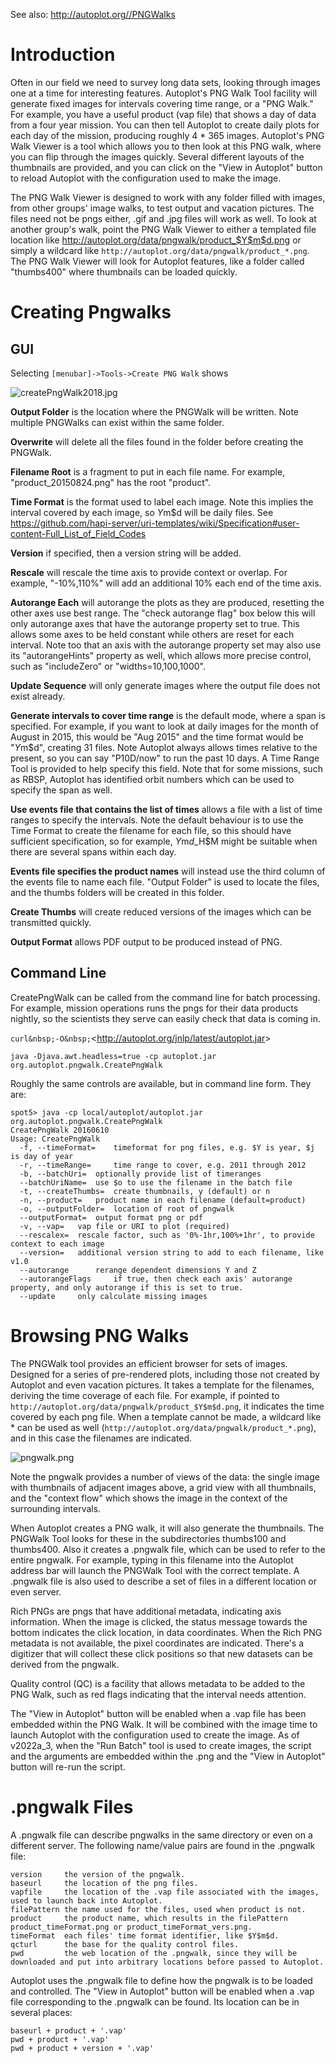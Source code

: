 See also: <http://autoplot.org//PNGWalks>

# Introduction

Often in our field we need to survey long data sets, looking through
images one at a time for interesting features. Autoplot's PNG Walk Tool
facility will generate fixed images for intervals covering time range,
or a "PNG Walk." For example, you have a useful product (vap file) that
shows a day of data from a four year mission. You can then tell Autoplot
to create daily plots for each day of the mission, producing roughly 4
\* 365 images. Autoplot's PNG Walk Viewer is a tool which allows you to
then look at this PNG walk, where you can flip through the images
quickly. Several different layouts of the thumbnails are provided, and
you can click on the "View in Autoplot" button to reload Autoplot with
the configuration used to make the image.

The PNG Walk Viewer is designed to work with any folder filled with
images, from other groups' image walks, to test output and vacation
pictures. The files need not be pngs either, .gif and .jpg files will
work as well. To look at another group's walk, point the PNG Walk Viewer
to either a templated file location like
<http://autoplot.org/data/pngwalk/product_$Y$m$d.png> or simply a
wildcard like `http://autoplot.org/data/pngwalk/product_*.png`. The PNG
Walk Viewer will look for Autoplot features, like a folder called
"thumbs400" where thumbnails can be loaded quickly.

# Creating Pngwalks

## GUI

Selecting `[menubar]->Tools->Create PNG Walk` shows

![createPngWalk2018.jpg](createPngWalk2018.jpg "createPngWalk2018.jpg")

**Output Folder** is the location where the PNGWalk will be written.
Note multiple PNGWalks can exist within the same folder.

**Overwrite** will delete all the files found in the folder before
creating the PNGWalk.

**Filename Root** is a fragment to put in each file name. For example,
"product\_20150824.png" has the root "product".

**Time Format** is the format used to label each image. Note this
implies the interval covered by each image, so $Y$m$d will be daily
files. See
<https://github.com/hapi-server/uri-templates/wiki/Specification#user-content-Full_List_of_Field_Codes>

**Version** if specified, then a version string will be added.

**Rescale** will rescale the time axis to provide context or overlap.
For example, "-10%,110%" will add an additional 10% each end of the time
axis.

**Autorange Each** will autorange the plots as they are produced,
resetting the other axes use best range. The "check autorange flag" box
below this will only autorange axes that have the autorange property set
to true. This allows some axes to be held constant while others are
reset for each interval. Note too that an axis with the autorange
property set may also use its "autorangeHints" property as well, which
allows more precise control, such as "includeZero" or
"widths=10,100,1000".

**Update Sequence** will only generate images where the output file does
not exist already.

**Generate intervals to cover time range** is the default mode, where a
span is specified. For example, if you want to look at daily images for
the month of August in 2015, this would be "Aug 2015" and the time
format would be "$Y$m$d", creating 31 files. Note Autoplot always allows
times relative to the present, so you can say "P10D/now" to run the past
10 days. A Time Range Tool is provided to help specify this field. Note
that for some missions, such as RBSP, Autoplot has identified orbit
numbers which can be used to specify the span as well.

**Use events file that contains the list of times** allows a file with a
list of time ranges to specify the intervals. Note the default behaviour
is to use the Time Format to create the filename for each file, so this
should have sufficient specification, so for example, $Y$m$d\_$H$M might
be suitable when there are several spans within each day.

**Events file specifies the product names** will instead use the third
column of the events file to name each file. "Output Folder" is used to
locate the files, and the thumbs folders will be created in this folder.

**Create Thumbs** will create reduced versions of the images which can
be transmitted quickly.

**Output Format** allows PDF output to be produced instead of PNG.

## Command Line

CreatePngWalk can be called from the command line for batch processing.
For example, mission operations runs the pngs for their data products
nightly, so the scientists they serve can easily check that data is
coming in.

`curl&nbsp;-O&nbsp;`&lt;http://autoplot.org/jnlp/latest/autoplot.jar&gt;  
```
java -Djava.awt.headless=true -cp autoplot.jar org.autoplot.pngwalk.CreatePngWalk
```

Roughly the same controls are available, but in command line form. They
are:

```
spot5> java -cp local/autoplot/autoplot.jar org.autoplot.pngwalk.CreatePngWalk
CreatePngWalk 20160610
Usage: CreatePngWalk 
  -f, --timeFormat=    timeformat for png files, e.g. $Y is year, $j is day of year 
  -r, --timeRange=     time range to cover, e.g. 2011 through 2012 
  -b, --batchUri=  optionally provide list of timeranges 
  --batchUriName=  use $o to use the filename in the batch file 
  -t, --createThumbs=  create thumbnails, y (default) or n 
  -n, --product=   product name in each filename (default=product) 
  -o, --outputFolder=  location of root of pngwalk 
  --outputFormat=  output format png or pdf 
  -v, --vap=   vap file or URI to plot (required)
  --rescalex=  rescale factor, such as '0%-1hr,100%+1hr', to provide context to each image 
  --version=   additional version string to add to each filename, like v1.0 
  --autorange      rerange dependent dimensions Y and Z
  --autorangeFlags     if true, then check each axis' autorange property, and only autorange if this is set to true.
  --update     only calculate missing images
```

# Browsing PNG Walks

The PNGWalk tool provides an efficient browser for sets of images.
Designed for a series of pre-rendered plots, including those not created
by Autoplot and even vacation pictures. It takes a template for the
filenames, deriving the time coverage of each file. For example, if
pointed to `http://autoplot.org/data/pngwalk/product_$Y$m$d.png`, it
indicates the time covered by each png file. When a template cannot be
made, a wildcard like \* can be used as well
(`http://autoplot.org/data/pngwalk/product_*.png`), and in this case the
filenames are indicated.

![pngwalk.png](pngwalk.png "pngwalk.png")

Note the pngwalk provides a number of views of the data: the single
image with thumbnails of adjacent images above, a grid view with all
thumbnails, and the "context flow" which shows the image in the context
of the surrounding intervals.

When Autoplot creates a PNG walk, it will also generate the thumbnails.
The PNGWalk Tool looks for these in the subdirectories thumbs100 and
thumbs400. Also it creates a .pngwalk file, which can be used to refer
to the entire pngwalk. For example, typing in this filename into the
Autoplot address bar will launch the PNGWalk Tool with the correct
template. A .pngwalk file is also used to describe a set of files in a
different location or even server.

Rich PNGs are pngs that have additional metadata, indicating axis
information. When the image is clicked, the status message towards the
bottom indicates the click location, in data coordinates. When the Rich
PNG metadata is not available, the pixel coordinates are indicated.
There's a digitizer that will collect these click positions so that new
datasets can be derived from the pngwalk.

Quality control (QC) is a facility that allows metadata to be added to
the PNG Walk, such as red flags indicating that the interval needs
attention.

The "View in Autoplot" button will be enabled when a .vap file has been
embedded within the PNG Walk. It will be combined with the image time to
launch Autoplot with the configuration used to create the image. As of
v2022a\_3, when the "Run Batch" tool is used to create images, the
script and the arguments are embedded within the .png and the "View in
Autoplot" button will re-run the script.

# .pngwalk Files

A .pngwalk file can describe pngwalks in the same directory or even on a
different server. The following name/value pairs are found in the
.pngwalk file:

```
version     the version of the pngwalk.
baseurl     the location of the png files.
vapfile     the location of the .vap file associated with the images, used to launch back into Autoplot.
filePattern the name used for the files, used when product is not.
product     the product name, which results in the filePattern product_timeFormat.png or product_timeFormat_vers.png.
timeFormat  each files' time format identifier, like $Y$m$d.
qcturl      the base for the quality control files.
pwd         the web location of the .pngwalk, since they will be downloaded and put into arbitrary locations before passed to Autoplot.
```

Autoplot uses the .pngwalk file to define how the pngwalk is to be
loaded and controlled. The "View in Autoplot" button will be enabled
when a .vap file corresponding to the .pngwalk can be found. Its
location can be in several places:

```
baseurl + product + '.vap'
pwd + product + '.vap'
pwd + product + version + '.vap'
```

